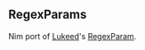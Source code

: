 RegexParams
---

Nim port of [Lukeed](https://github.com/lukeed)'s [RegexParam](https://github.com/lukeed/regexparam).